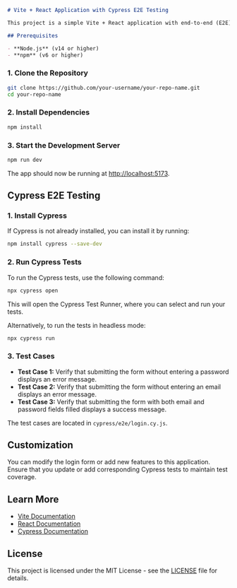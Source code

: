 ```markdown
# Vite + React Application with Cypress E2E Testing

This project is a simple Vite + React application with end-to-end (E2E) testing using Cypress. The app includes a basic login form with validation, and the Cypress tests verify that the form behaves correctly under different conditions.

## Prerequisites

- **Node.js** (v14 or higher)
- **npm** (v6 or higher)
```

### 1. Clone the Repository

```bash
git clone https://github.com/your-username/your-repo-name.git
cd your-repo-name
```

### 2. Install Dependencies

```bash
npm install
```

### 3. Start the Development Server

```bash
npm run dev
```

The app should now be running at [http://localhost:5173](http://localhost:5173).

## Cypress E2E Testing

### 1. Install Cypress

If Cypress is not already installed, you can install it by running:

```bash
npm install cypress --save-dev
```

### 2. Run Cypress Tests

To run the Cypress tests, use the following command:

```bash
npx cypress open
```

This will open the Cypress Test Runner, where you can select and run your tests.

Alternatively, to run the tests in headless mode:

```bash
npx cypress run
```

### 3. Test Cases

- **Test Case 1:** Verify that submitting the form without entering a password displays an error message.
- **Test Case 2:** Verify that submitting the form without entering an email displays an error message.
- **Test Case 3:** Verify that submitting the form with both email and password fields filled displays a success message.

The test cases are located in `cypress/e2e/login.cy.js`.

## Customization

You can modify the login form or add new features to this application. Ensure that you update or add corresponding Cypress tests to maintain test coverage.

## Learn More

- [Vite Documentation](https://vitejs.dev/guide/)
- [React Documentation](https://reactjs.org/docs/getting-started.html)
- [Cypress Documentation](https://docs.cypress.io/guides/overview/why-cypress)

## License

This project is licensed under the MIT License - see the [LICENSE](LICENSE) file for details.
